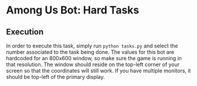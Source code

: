 # Among Us Bot: Hard Tasks

## Execution
In order to execute this task, simply run ```python tasks.py``` and select the  number associated to the task being done. The values for this bot are hardcoded for an 800x600 window, so make sure the game is running in that resolution. The window should reside on the top-left corner of your screen so that the coordinates will still work. If you have multiple monitors, it should be top-left of the primary display.
